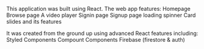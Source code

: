 
This application was built using React.
The web app features:
Homepage
Browse page
A video player
Signin page
Signup page
loading spinner
Card slides and its features

It was created from the ground up using advanced React features including:
Styled Components
Compount Components
Firebase (firestore & auth)